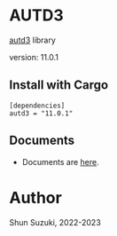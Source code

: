 # AUTD3 

[autd3](https://github.com/shinolab/autd3) library

version: 11.0.1

## Install with Cargo

```
[dependencies]
autd3 = "11.0.1"
```

## Documents

- Documents are [here](https://docs.rs/autd3/).

# Author

Shun Suzuki, 2022-2023
